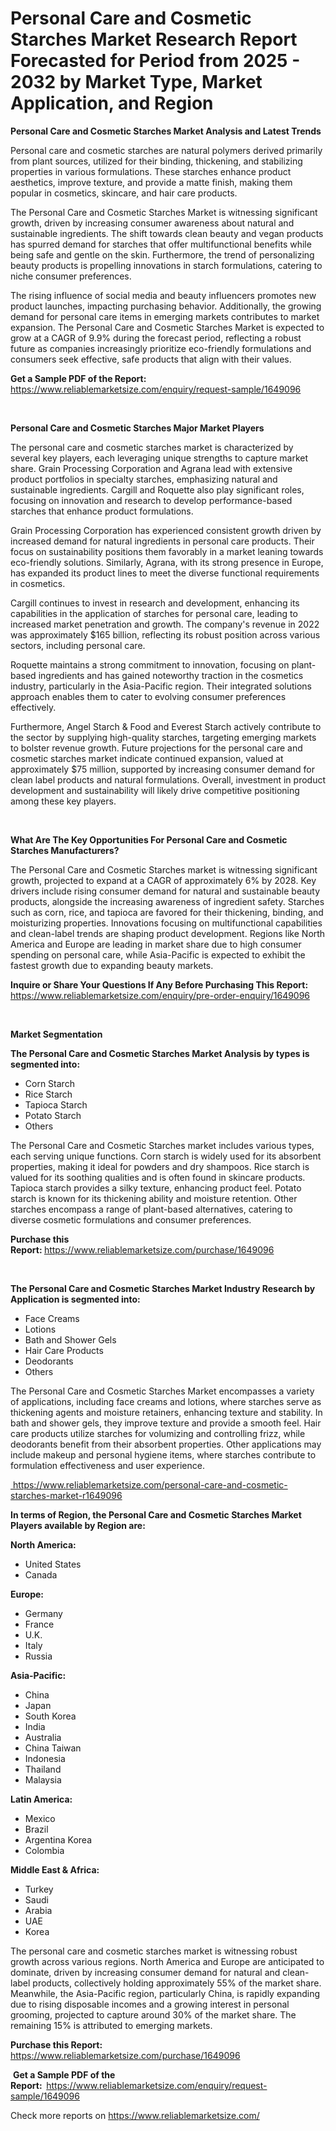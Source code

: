 <p><h1>Personal Care and Cosmetic Starches Market Research Report Forecasted for Period from 2025 -  2032 by Market Type, Market Application, and Region</h1></p><p><strong>Personal Care and Cosmetic Starches Market Analysis and Latest Trends</strong></p>
<p><p>Personal care and cosmetic starches are natural polymers derived primarily from plant sources, utilized for their binding, thickening, and stabilizing properties in various formulations. These starches enhance product aesthetics, improve texture, and provide a matte finish, making them popular in cosmetics, skincare, and hair care products.</p><p>The Personal Care and Cosmetic Starches Market is witnessing significant growth, driven by increasing consumer awareness about natural and sustainable ingredients. The shift towards clean beauty and vegan products has spurred demand for starches that offer multifunctional benefits while being safe and gentle on the skin. Furthermore, the trend of personalizing beauty products is propelling innovations in starch formulations, catering to niche consumer preferences.</p><p>The rising influence of social media and beauty influencers promotes new product launches, impacting purchasing behavior. Additionally, the growing demand for personal care items in emerging markets contributes to market expansion. The Personal Care and Cosmetic Starches Market is expected to grow at a CAGR of 9.9% during the forecast period, reflecting a robust future as companies increasingly prioritize eco-friendly formulations and consumers seek effective, safe products that align with their values.</p></p>
<p><strong>Get a Sample PDF of the Report:&nbsp;</strong> <a href="https://www.reliablemarketsize.com/enquiry/request-sample/1649096?utm_campaign=2482&utm_medium=2&utm_source=Github&utm_content=ia&utm_term=26032025&utm_id=personal-care-and-cosmetic-starches">https://www.reliablemarketsize.com/enquiry/request-sample/1649096</a></p>
<p>&nbsp;</p>
<p><strong>Personal Care and Cosmetic Starches Major Market Players</strong></p>
<p><p>The personal care and cosmetic starches market is characterized by several key players, each leveraging unique strengths to capture market share. Grain Processing Corporation and Agrana lead with extensive product portfolios in specialty starches, emphasizing natural and sustainable ingredients. Cargill and Roquette also play significant roles, focusing on innovation and research to develop performance-based starches that enhance product formulations.</p><p>Grain Processing Corporation has experienced consistent growth driven by increased demand for natural ingredients in personal care products. Their focus on sustainability positions them favorably in a market leaning towards eco-friendly solutions. Similarly, Agrana, with its strong presence in Europe, has expanded its product lines to meet the diverse functional requirements in cosmetics.</p><p>Cargill continues to invest in research and development, enhancing its capabilities in the application of starches for personal care, leading to increased market penetration and growth. The company's revenue in 2022 was approximately $165 billion, reflecting its robust position across various sectors, including personal care.</p><p>Roquette maintains a strong commitment to innovation, focusing on plant-based ingredients and has gained noteworthy traction in the cosmetics industry, particularly in the Asia-Pacific region. Their integrated solutions approach enables them to cater to evolving consumer preferences effectively.</p><p>Furthermore, Angel Starch & Food and Everest Starch actively contribute to the sector by supplying high-quality starches, targeting emerging markets to bolster revenue growth. Future projections for the personal care and cosmetic starches market indicate continued expansion, valued at approximately $75 million, supported by increasing consumer demand for clean label products and natural formulations. Overall, investment in product development and sustainability will likely drive competitive positioning among these key players.</p></p>
<p>&nbsp;</p>
<p><strong>What Are The Key Opportunities For Personal Care and Cosmetic Starches Manufacturers?</strong></p>
<p><p>The Personal Care and Cosmetic Starches market is witnessing significant growth, projected to expand at a CAGR of approximately 6% by 2028. Key drivers include rising consumer demand for natural and sustainable beauty products, alongside the increasing awareness of ingredient safety. Starches such as corn, rice, and tapioca are favored for their thickening, binding, and moisturizing properties. Innovations focusing on multifunctional capabilities and clean-label trends are shaping product development. Regions like North America and Europe are leading in market share due to high consumer spending on personal care, while Asia-Pacific is expected to exhibit the fastest growth due to expanding beauty markets.</p></p>
<p><strong>Inquire or Share Your Questions If Any Before Purchasing This Report:</strong> <a href="https://www.reliablemarketsize.com/enquiry/pre-order-enquiry/1649096?utm_campaign=2482&utm_medium=2&utm_source=Github&utm_content=ia&utm_term=26032025&utm_id=personal-care-and-cosmetic-starches">https://www.reliablemarketsize.com/enquiry/pre-order-enquiry/1649096</a></p>
<p>&nbsp;</p>
<p><strong>Market Segmentation</strong></p>
<p><strong>The Personal Care and Cosmetic Starches Market Analysis by types is segmented into:</strong></p>
<p><ul><li>Corn Starch</li><li>Rice Starch</li><li>Tapioca Starch</li><li>Potato Starch</li><li>Others</li></ul></p>
<p><p>The Personal Care and Cosmetic Starches market includes various types, each serving unique functions. Corn starch is widely used for its absorbent properties, making it ideal for powders and dry shampoos. Rice starch is valued for its soothing qualities and is often found in skincare products. Tapioca starch provides a silky texture, enhancing product feel. Potato starch is known for its thickening ability and moisture retention. Other starches encompass a range of plant-based alternatives, catering to diverse cosmetic formulations and consumer preferences.</p></p>
<p><strong>Purchase this Report:&nbsp;</strong><a href="https://www.reliablemarketsize.com/purchase/1649096?utm_campaign=2482&utm_medium=2&utm_source=Github&utm_content=ia&utm_term=26032025&utm_id=personal-care-and-cosmetic-starches">https://www.reliablemarketsize.com/purchase/1649096</a></p>
<p>&nbsp;</p>
<p><strong>The Personal Care and Cosmetic Starches Market Industry Research by Application is segmented into:</strong></p>
<p><ul><li>Face Creams</li><li>Lotions</li><li>Bath and Shower Gels</li><li>Hair Care Products</li><li>Deodorants</li><li>Others</li></ul></p>
<p><p>The Personal Care and Cosmetic Starches Market encompasses a variety of applications, including face creams and lotions, where starches serve as thickening agents and moisture retainers, enhancing texture and stability. In bath and shower gels, they improve texture and provide a smooth feel. Hair care products utilize starches for volumizing and controlling frizz, while deodorants benefit from their absorbent properties. Other applications may include makeup and personal hygiene items, where starches contribute to formulation effectiveness and user experience.</p></p>
<p><a href="https://www.reliablemarketsize.com/personal-care-and-cosmetic-starches-market-r1649096?utm_campaign=2482&utm_medium=2&utm_source=Github&utm_content=ia&utm_term=26032025&utm_id=personal-care-and-cosmetic-starches">&nbsp;https://www.reliablemarketsize.com/personal-care-and-cosmetic-starches-market-r1649096</a></p>
<p><strong>In terms of Region, the Personal Care and Cosmetic Starches Market Players available by Region are:</strong></p>
<p>
    <p> <strong> North America: </strong>
        <ul>
            <li>United States</li>
            <li>Canada</li>
        </ul>
        </p> 
    <p> <strong> Europe: </strong>
        <ul>
            <li>Germany</li>
            <li>France</li>
            <li>U.K.</li>
            <li>Italy</li>
            <li>Russia</li>
        </ul>
        </p> 
    <p> <strong> Asia-Pacific: </strong>
        <ul>
            <li>China</li>
            <li>Japan</li>
            <li>South Korea</li>
            <li>India</li>
            <li>Australia</li>
            <li>China Taiwan</li>
            <li>Indonesia</li>
            <li>Thailand</li>
            <li>Malaysia</li>
        </ul>
        </p> 
    <p> <strong> Latin America: </strong>
        <ul>
            <li>Mexico</li>
            <li>Brazil</li>
            <li>Argentina Korea</li>
            <li>Colombia</li>
        </ul>
        </p> 
    <p> <strong> Middle East & Africa: </strong>
        <ul>
            <li>Turkey</li>
            <li>Saudi</li>
            <li>Arabia</li>
            <li>UAE</li>
            <li>Korea</li>
        </ul>
    </p>
    </p>
<p><p>The personal care and cosmetic starches market is witnessing robust growth across various regions. North America and Europe are anticipated to dominate, driven by increasing consumer demand for natural and clean-label products, collectively holding approximately 55% of the market share. Meanwhile, the Asia-Pacific region, particularly China, is rapidly expanding due to rising disposable incomes and a growing interest in personal grooming, projected to capture around 30% of the market share. The remaining 15% is attributed to emerging markets.</p></p>
<p><strong>Purchase this Report: </strong><a href="https://www.reliablemarketsize.com/purchase/1649096?utm_campaign=2482&utm_medium=2&utm_source=Github&utm_content=ia&utm_term=26032025&utm_id=personal-care-and-cosmetic-starches">https://www.reliablemarketsize.com/purchase/1649096</a></p>
<p>&nbsp;<strong>Get a Sample PDF of the Report:&nbsp;&nbsp;</strong><a href="https://www.reliablemarketsize.com/enquiry/request-sample/1649096?utm_campaign=2482&utm_medium=2&utm_source=Github&utm_content=ia&utm_term=26032025&utm_id=personal-care-and-cosmetic-starches">https://www.reliablemarketsize.com/enquiry/request-sample/1649096</a></p>
<p><strong></strong></p>
<p>Check more reports on <a href="https://www.reliablemarketsize.com/?utm_campaign=2482&utm_medium=2&utm_source=Github&utm_content=ia&utm_term=26032025&utm_id=personal-care-and-cosmetic-starches">https://www.reliablemarketsize.com/</a></p>